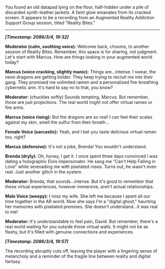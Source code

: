 You found an old datapad lying on the floor, half-hidden under a pile of discarded synth-leather jackets.  A faint glow emanates from its cracked screen. It appears to be a recording from an Augmented Reality Addiction Support Group session, titled "Reality Bites." 

---

***[Timestamp: 2086/3/4, 19:32]***

**Moderator (calm, soothing voice):** Welcome back, chooms, to another session of Reality Bites. Remember, this space is for sharing, not judgment. Let's start with Marcus. How are things looking in your augmented world today?

**Marcus (voice cracking, slightly manic):**  Things are…intense. I swear, the neon dragons are getting bolder. They keep trying to recruit me into their gang. They promised me unlimited ramen and a personalized fire-breathing cybernetic arm. It's hard to say no to that, you know?

**Moderator:** (chuckles softly) Sounds tempting, Marcus. But remember, those are just projections. The real world might not offer virtual ramen or fire arms.

**Marcus (voice rising):**  But the dragons are so real! I can feel their scales against my skin, smell the sulfur from their breath… 

**Female Voice (sarcastic):** Yeah, and I bet you taste delicious virtual ramen too, right?

**Marcus (defensive):** It's not a joke, Brenda! You wouldn't understand.

**Brenda (dryly):** Oh, honey, I get it. I once spent three days convinced I was dating a holographic Elvis impersonator. He sang me "Can't Help Falling in Love" while serenading me with pixelated roses.  Turns out, he wasn't even real. Just another glitch in the system.

**Moderator:** Brenda, that sounds…intense. But it's good to remember that these virtual experiences, however immersive, aren't actual relationships. 

**Male Voice (weepy):** I miss my wife. She left me because I spent all our time together in the AR world. Now she says I'm a "digital ghost," haunting her memories with pixelated promises.  She doesn't understand…it was real to me!


**Moderator:**  It's understandable to feel pain, David. But remember, there's a real world waiting for you outside those virtual walls. It might not be as flashy, but it's filled with genuine connections and experiences.

***[Timestamp: 2086/3/4, 19:57]***


The recording abruptly cuts off, leaving the player with a lingering sense of melancholy and a reminder of the fragile line between reality and digital fantasy.



